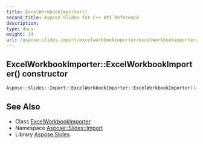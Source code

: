 ```yaml
---
title: ExcelWorkbookImporter()
second_title: Aspose.Slides for C++ API Reference
description: 
type: docs
weight: 14
url: /aspose.slides.import/excelworkbookimporter/excelworkbookimporter/
---
```

## ExcelWorkbookImporter::ExcelWorkbookImporter() constructor




```cpp
Aspose::Slides::Import::ExcelWorkbookImporter::ExcelWorkbookImporter()=delete
```

## See Also

* Class [ExcelWorkbookImporter](../)
* Namespace [Aspose::Slides::Import](../../)
* Library [Aspose.Slides](../../../)